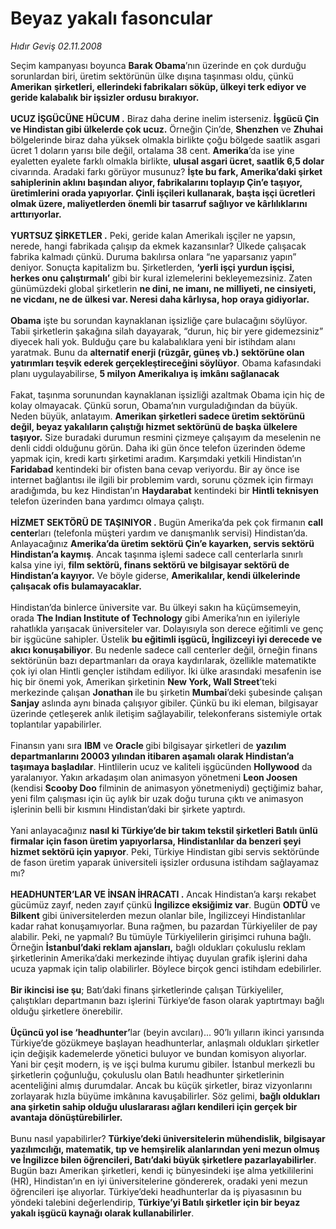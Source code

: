 # Beyaz yakalı fasoncular

*Hıdır Geviş 02.11.2008*

<div class="taraf_structure_2col_1zq">
<div class="margen_n">



 <p>Seçim kampanyası boyunca <b>Barak Obama</b>’nın üzerinde en çok durduğu sorunlardan biri, üretim sektörünün ülke dışına taşınması oldu, çünkü <b>Amerikan</b> <b>şirketleri, ellerindeki fabrikaları söküp, ülkeyi terk ediyor ve geride kalabalık bir işsizler ordusu bırakıyor. <br/><br/>UCUZ İŞGÜCÜNE HÜCUM .</b> Biraz daha derine inelim isterseniz. <b>İşgücü Çin ve Hindistan gibi ülkelerde çok ucuz.</b> Örneğin Çin’de, <b>Shenzhen</b> ve <b>Zhuhai</b> bölgelerinde biraz daha yüksek olmakla birlikte çoğu bölgede saatlik asgari ücret 1 doların yarısı bile değil, ortalama 38 cent. <b>Amerika</b>’da ise yine eyaletten eyalete farklı olmakla birlikte, <b>ulusal asgari ücret, saatlik 6,5 dolar</b> civarında. Aradaki farkı görüyor musunuz? <b>İşte bu fark, Amerika’daki şirket sahiplerinin aklını başından alıyor, fabrikalarını toplayıp Çin’e taşıyor, üretimlerini orada yapıyorlar. Çinli işçileri kullanarak, başta işçi ücretleri olmak üzere, maliyetlerden önemli bir tasarruf sağlıyor ve kârlılıklarını arttırıyorlar. <br/><br/>YURTSUZ ŞİRKETLER .</b> Peki, geride kalan Amerikalı işçiler ne yapsın, nerede, hangi fabrikada çalışıp da ekmek kazansınlar? Ülkede çalışacak fabrika kalmadı çünkü. Duruma bakılırsa onlara “ne yaparsanız yapın” deniyor. Sonuçta kapitalizm bu. Şirketlerden, <b>‘yerli işçi yurdun işçisi, herkes onu çalıştırmalı’</b> gibi bir kural izlemelerini bekleyemezsiniz. Zaten günümüzdeki global şirketlerin <b>ne dini, ne imanı, ne milliyeti, ne cinsiyeti, ne vicdanı, ne de ülkesi var. Neresi daha kârlıysa, hop oraya gidiyorlar.</b> <b><br/><br/>Obama</b> işte bu sorundan kaynaklanan işsizliğe çare bulacağını söylüyor. Tabii şirketlerin şakağına silah dayayarak, “durun, hiç bir yere gidemezsiniz” diyecek hali yok. Bulduğu çare bu kalabalıklara yeni bir istihdam alanı yaratmak. Bunu da <b>alternatif enerji (rüzgâr, güneş vb.) sektörüne olan yatırımları teşvik ederek gerçekleştireceğini söylüyor</b>. Obama kafasındaki planı uygulayabilirse, <b>5 milyon Amerikalıya iş imkânı sağlanacak</b> <br/><br/>Fakat, taşınma sorunundan kaynaklanan işsizliği azaltmak Obama için hiç de kolay olmayacak. Çünkü sorun, Obama’nın vurguladığından da büyük. Neden büyük, anlatayım. <b>Amerikan şirketleri sadece üretim sektörünü değil, beyaz yakalıların çalıştığı hizmet sektörünü de başka ülkelere taşıyor.</b> Size buradaki durumun resmini çizmeye çalışayım da meselenin ne denli ciddi olduğunu görün. Daha iki gün önce telefon üzerinden ödeme yapmak için, kredi kartı şirketimi aradım. Karşımdaki yetkili Hindistan’ın <b>Faridabad</b> kentindeki bir ofisten bana cevap veriyordu. Bir ay önce ise internet bağlantısı ile ilgili bir problemim vardı, sorunu çözmek için firmayı aradığımda, bu kez Hindistan’ın <b>Haydarabat</b> kentindeki bir <b>Hintli teknisyen</b> telefon üzerinden bana yardımcı olmaya çalıştı.<b> <br/><br/>HİZMET SEKTÖRÜ DE TAŞINIYOR .</b> Bugün Amerika’da pek çok firmanın <b>call center</b>ları (telefonla müşteri yardım ve danışmanlık servisi) Hindistan’da. Anlayacağınız <b>Amerika’da üretim sektörü Çin’e kayarken, servis sektörü Hindistan’a kaymış</b>. Ancak taşınma işlemi sadece call centerlarla sınırlı kalsa yine iyi, <b>film sektörü, finans sektörü ve bilgisayar sektörü de Hindistan’a kayıyor.</b> Ve böyle giderse, <b>Amerikalılar, kendi ülkelerinde çalışacak ofis bulamayacaklar. </b><br/><br/>Hindistan’da binlerce üniversite var. Bu ülkeyi sakın ha küçümsemeyin, orada <b>The Indian Institute of Technology</b> gibi Amerika’nın en iyileriyle rahatlıkla yarışacak üniversiteler var. Dolayısıyla son derece eğitimli ve genç bir işgücüne sahipler. Üstelik <b>bu eğitimli işgücü, İngilizceyi iyi derecede ve akıcı konuşabiliyor</b>. Bu nedenle sadece call centerler değil, örneğin finans sektörünün bazı departmanları da oraya kaydırılarak, özellikle matematikte çok iyi olan Hintli gençler istihdam ediliyor. İki ülke arasındaki mesafenin ise hiç bir önemi yok, Amerikan şirketinin <b>New York, Wall Street</b>’teki merkezinde çalışan <b>Jonathan </b>ile bu şirketin <b>Mumbai</b>’deki şubesinde çalışan <b>Sanjay</b> aslında aynı binada çalışıyor gibiler. Çünkü bu iki eleman, bilgisayar üzerinde çetleşerek anlık iletişim sağlayabilir, telekonferans sistemiyle ortak toplantılar yapabilirler. <br/><br/>Finansın yanı sıra <b>IBM</b> ve <b>Oracle </b>gibi bilgisayar şirketleri de <b>yazılım departmanlarını 20003 yılından itibaren aşamalı olarak Hindistan’a taşımaya başladılar</b>. Hintlilerin ucuz ve kaliteli işgücünden <b>Hollywood</b> da yaralanıyor. Yakın arkadaşım olan animasyon yönetmeni <b>Leon Joosen</b> (kendisi <b>Scooby Doo</b> filminin de animasyon yönetmeniydi) geçtiğimiz bahar, yeni film çalışması için üç aylık bir uzak doğu turuna çıktı ve animasyon işlerinin belli bir kısmını Hindistan’daki bir şirkete yaptırdı. <br/><br/>Yani anlayacağınız <b>nasıl ki Türkiye’de bir takım tekstil şirketleri Batılı ünlü firmalar için fason üretim yapıyorlarsa, Hindistanlılar da benzeri şeyi hizmet sektörü için yapıyor</b>. Peki, Türkiye Hindistan gibi servis sektöründe de fason üretim yaparak üniversiteli işsizler ordusuna istihdam sağlayamaz mı? <b><br/><br/>HEADHUNTER’LAR VE İNSAN İHRACATI .</b> Ancak Hindistan’a karşı rekabet gücümüz zayıf, neden zayıf çünkü <b>İngilizce eksiğimiz var</b>. Bugün <b>ODTÜ</b> ve <b>Bilkent</b> gibi üniversitelerden mezun olanlar bile, İngilizceyi Hindistanlılar kadar rahat konuşamıyorlar. Buna rağmen, bu pazardan Türkiyeliler de pay alabilir. Peki, ne yapmalı? Bu tümüyle Türkiyelilerin girişimci ruhuna bağlı. Örneğin <b>İstanbul’daki reklam ajansları,</b> bağlı oldukları çokuluslu reklam şirketlerinin Amerika’daki merkezinde ihtiyaç duyulan grafik işlerini daha ucuza yapmak için talip olabilirler. Böylece birçok genci istihdam edebilirler. <b><br/><br/>Bir ikincisi ise şu</b>; Batı’daki finans şirketlerinde çalışan Türkiyeliler, çalıştıkları departmanın bazı işlerini Türkiye’de fason olarak yaptırtmayı bağlı olduğu şirketlere önerebilir. <b><br/><br/>Üçüncü yol ise ‘headhunter’</b>lar (beyin avcıları)... 90’lı yılların ikinci yarısında Türkiye’de gözükmeye başlayan headhunterlar, anlaşmalı oldukları şirketler için değişik kademelerde yönetici buluyor ve bundan komisyon alıyorlar. Yani bir çeşit modern, iş ve işçi bulma kurumu gibiler. İstanbul merkezli bu şirketlerin çoğunluğu, çokuluslu olan Batılı headhunter şirketlerinin acenteliğini almış durumdalar. Ancak bu küçük şirketler, biraz vizyonlarını zorlayarak hızla büyüme imkânına kavuşabilirler. Söz gelimi, <b>bağlı oldukları ana şirketin sahip olduğu uluslararası ağları kendileri için gerçek bir avantaja dönüştürebilirler. </b><br/><br/>Bunu nasıl yapabilirler? <b>Türkiye’deki üniversitelerin mühendislik, bilgisayar yazılımcılığı, matematik, tıp ve hemşirelik alanlarından yeni mezun olmuş ve İngilizce bilen öğrencileri, Batı’daki büyük şirketlere pazarlayabilirler</b>. Bugün bazı Amerikan şirketleri, kendi iç bünyesindeki işe alma yetkililerini (HR), Hindistan’ın en iyi üniversitelerine göndererek, oradaki yeni mezun öğrencileri işe alıyorlar. Türkiye’deki headhunterlar da iş piyasasının bu yöndeki talebini değerlendirip, <b>Türkiye’yi Batılı şirketler için bir beyaz yakalı işgücü kaynağı olarak kullanabilirler</b>.</p>

<br/>


<div id="taraf_not">
</div>

</div>


</div>

